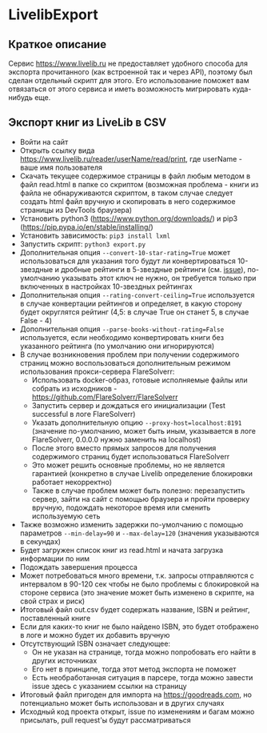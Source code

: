 # LivelibExport

## Краткое описание

Сервис https://www.livelib.ru не предоставляет удобного способа для экспорта прочитанного (как встроенной так и через API), поэтому был сделан отдельный скрипт для этого. Его использование поможет вам отвязаться от этого сервиса и иметь возможность мигрировать куда-нибудь еще.

## Экспорт книг из LiveLib в CSV

- Войти на сайт
- Открыть ссылку вида https://www.livelib.ru/reader/userName/read/print, где userName - ваше имя пользователя
- Скачать текущее содержимое страницы в файл любым методом в файл read.html в папке со скриптом (возможная проблема - книги из файла не обнаруживаются скриптом, в таком случае следует создать html файл вручную и скопировать в него содержимое страницы из DevTools браузера)
- Установить python3 (https://www.python.org/downloads/) и pip3 (https://pip.pypa.io/en/stable/installing/)
- Установить зависимость: `pip3 install lxml`
- Запустить скрипт: `python3 export.py`
- Дополнительная опция `--convert-10-star-rating=True` может использоваться для указания того будут ли конвертироваться 10-звездные и дробные рейтинги в 5-звездные рейтинги (см. [issue](https://github.com/KonH/LivelibExport/issues/10)), по-умолчанию указывать этот ключ не нужно, он требуется только при включенных в настройках 10-звездных рейтингах 
- Дополнительная опция `--rating-convert-ceiling=True` используется в случае конвертации рейтингов и определяет, в какую сторону будет округлятся рейтинг (4,5: в случае True он станет 5, в случае False - 4)
- Дополнительная опция `--parse-books-without-rating=False` используется, если необходимо конвертировать книги без указанного рейтинга (по умолчанию они игнорируются)
- В случае возникновения проблем при получении содержимого страниц можно воспользоваться дополнительным режимом использования прокси-сервера FlareSolverr:
  - Использовать docker-образ, готовые исполняемые файлы или собрать из исходников - https://github.com/FlareSolverr/FlareSolverr
  - Запустить сервер и дождаться его инициализации (Test successful в логе FlareSolverr)
  - Указать дополнительную опцию `--proxy-host=localhost:8191` (значение по-умолчанию, может быть иным, указывается в логе FlareSolverr, 0.0.0.0 нужно заменить на localhost)
  - После этого вместо прямых запросов для получения содержимого страниц будет использоваться FlareSolverr
  - Это может решить основные проблемы, но не является гарантией (конкретно в случае Livelib определение блокировки работает некорректно)
  - Также в случае проблем может быть полезно: перезапустить сервер, зайти на сайт с помощью браузера и пройти проверку вручную, подождать некоторое время или сменить используемую сеть
- Также возможно изменить задержки по-умолчанию с помощью параметров `--min-delay=90` и `--max-delay=120` (значения указываются в секундах)
- Будет загружен список книг из read.html и начата загрузка информации по ним
- Подождать завершения процесса
- Может потребоваться много времени, т.к. запросы отправляются с интервалом в 90-120 сек чтобы не было проблемы с блокировкой на стороне сервиса (это значение может быть изменено в скрипте, на свой страх и риск)
- Итоговый файл out.csv будет содержать название, ISBN и рейтинг, поставленный книге
- Если для каких-то книг не было найдено ISBN, это будет отображено в логе и можно будет их добавить вручную
- Отсутствующий ISBN означает следующее:
  - Он не указан на странице, тогда можно попробовать его найти в других источниках
  - Его нет в принципе, тогда этот метод экспорта не поможет
  - Есть необработанная ситуация в парсере, тогда можно завести issue здесь с указанием ссылки на страницу
- Итоговый файл пригоден для импорта на https://goodreads.com, но потенциально может быть использован и в других случаях
- Исходный код проекта открыт, issue по изменениям и багам можно присылать, pull request'ы будут рассматриваться